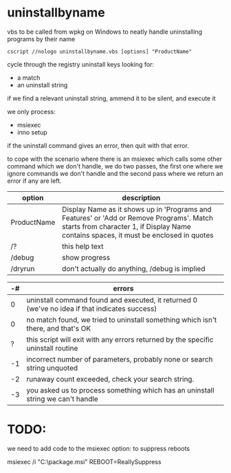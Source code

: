 # uninstallbyname
vbs to be called from wpkg on Windows to neatly handle uninstalling programs by their name

`cscript //nologo uninstallbyname.vbs [options] "ProductName"`

cycle through the registry uninstall keys looking for:

* a match
* an uninstall string

if we find a relevant uninstall string, ammend it to be silent, and execute it

we only process:

* msiexec
* inno setup

if the uninstall command gives an error, then quit with that error.

to cope with the scenario where there is an msiexec which calls some other command which we don't handle, we do two passes,
the first one where we ignore commands we don't handle and the second pass where we return an error if any are left.

option      | description
------------|-----------------------------------------------------------------------------------------
ProductName | Display Name as it shows up in 'Programs and Features' or 'Add or Remove Programs'.  Match starts from character 1, if Display Name contains spaces, it must be enclosed in quotes
/? | this help text
/debug | show progress
/dryrun | don't actually do anything, /debug is implied

-# |errors
---|-------------------------------------------------------------------------------------
0 | uninstall command found and executed, it returned 0 (we've no idea if that indicates success)
0 | no match found, we tried to uninstall something which isn't there, and that's OK
? | this script will exit with any errors returned by the specific uninstall routine
-1 | incorrect number of parameters, probably none or search string unquoted
-2 | runaway count exceeded, check your search string.
-3 | you asked us to process something which has an uninstall string we can't handle

# TODO:
we need to add code to the msiexec option: to suppress reboots

msiexec /i "C:\package.msi" REBOOT=ReallySuppress
